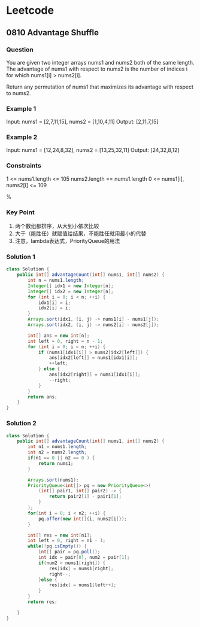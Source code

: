 # Leetcode

## 0810 Advantage Shuffle

### Question

You are given two integer arrays nums1 and nums2 both of the same length. The advantage of nums1 with respect to nums2 is the number of indices i for which nums1[i] > nums2[i].

Return any permutation of nums1 that maximizes its advantage with respect to nums2.

### Example 1

Input: nums1 = [2,7,11,15], nums2 = [1,10,4,11]
Output: [2,11,7,15]

### Example 2

Input: nums1 = [12,24,8,32], nums2 = [13,25,32,11]
Output: [24,32,8,12]

### Constraints

1 <= nums1.length <= 105
nums2.length == nums1.length
0 <= nums1[i], nums2[i] <= 109

%

### Key Point

1. 两个数组都排序，从大到小依次比较
2. 大于（能胜任）就赋值给结果，不能胜任就用最小的代替
3. 注意，lambda表达式，PriorityQueue的用法

### Solution 1

```java
class Solution {
    public int[] advantageCount(int[] nums1, int[] nums2) {
        int n = nums1.length;
        Integer[] idx1 = new Integer[n];
        Integer[] idx2 = new Integer[n];
        for (int i = 0; i < n; ++i) {
            idx1[i] = i;
            idx2[i] = i;
        }
        Arrays.sort(idx1, (i, j) -> nums1[i] - nums1[j]);
        Arrays.sort(idx2, (i, j) -> nums2[i] - nums2[j]);

        int[] ans = new int[n];
        int left = 0, right = n - 1;
        for (int i = 0; i < n; ++i) {
            if (nums1[idx1[i]] > nums2[idx2[left]]) {
                ans[idx2[left]] = nums1[idx1[i]];
                ++left;
            } else {
                ans[idx2[right]] = nums1[idx1[i]];
                --right;
            }
        }
        return ans;
    }
}
```

### Solution 2

```java
class Solution {
    public int[] advantageCount(int[] nums1, int[] nums2) {
        int n1 = nums1.length;
        int n2 = nums2.length;
        if(n1 == 0 || n2 == 0 ) {
            return nums1;
        }

        Arrays.sort(nums1);
        PriorityQueue<int[]> pq = new PriorityQueue<>(
            (int[] pair1, int[] pair2) -> {
                return pair2[1] - pair1[1];
            }
        );
        for(int i = 0; i < n2; ++i) {
            pq.offer(new int[]{i, nums2[i]});
        }

        int[] res = new int[n1];
        int left = 0, right = n1 - 1;
        while(!pq.isEmpty()) {
            int[] pair = pq.poll();
            int idx = pair[0], num2 = pair[1];
            if(num2 < nums1[right]) {
                res[idx] = nums1[right];
                right--;
            }else {
                res[idx] = nums1[left++];
            }
        }
        return res;

    }
}
```
